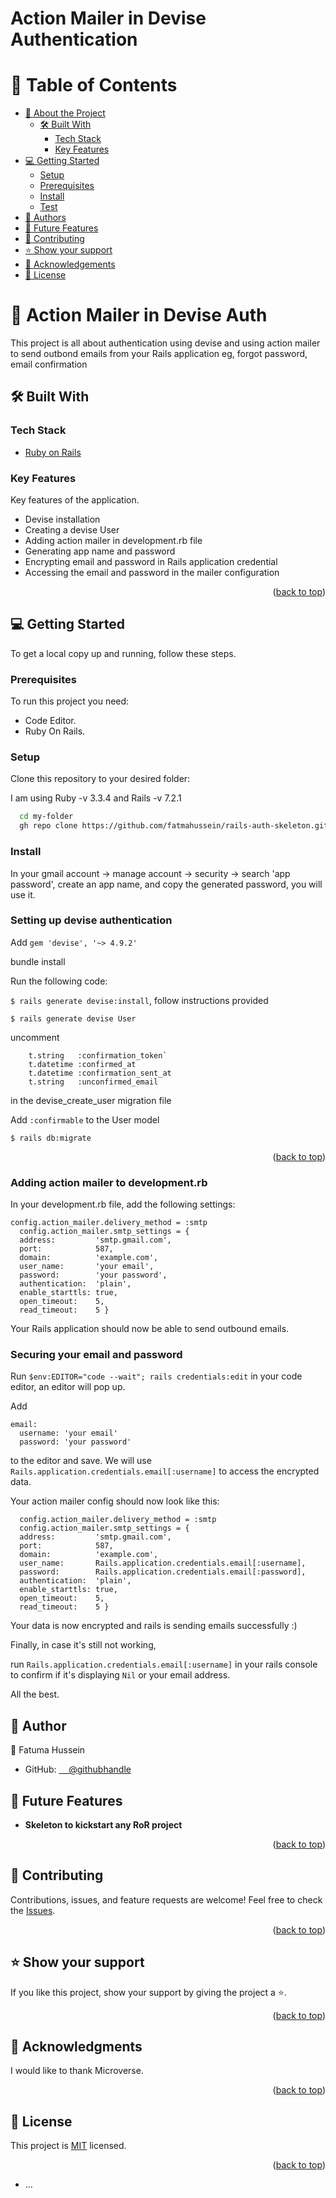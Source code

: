 <h1>Action Mailer in Devise Authentication</h1>

<a name="readme-top"></a>

<!-- TABLE OF CONTENTS -->

# 📗 Table of Contents

- [📖 About the Project](#about-project)
  - [🛠 Built With](#built-with)
    - [Tech Stack](#tech-stack)
    - [Key Features](#key-features)
- [💻 Getting Started](#getting-started)
  - [Setup](#setup)
  - [Prerequisites](#prerequisites)
  - [Install](#install)
  - [Test](#run-test)
- [👥 Authors](#authors)
- [🔭 Future Features](#future-features)
- [🤝 Contributing](#contributing)
- [⭐️ Show your support](#support)
- [🙏 Acknowledgements](#acknowledgements)
- [📝 License](#license)

<!-- PROJECT DESCRIPTION -->

# 📖 Action Mailer in Devise Auth<a name="about-project"></a>

This project is all about authentication using devise and using action mailer to send outbond emails from your Rails application eg, forgot password, email confirmation

## 🛠 Built With <a name="built-with"></a>

### Tech Stack <a name="tech-stack"></a>

- <a href="https://rubyonrails.org/">Ruby on Rails</a>

<!-- Features -->

### Key Features <a name="key-features"></a>

Key features of the application.

- Devise installation
- Creating a devise User
- Adding action mailer in development.rb file
- Generating app name and password
- Encrypting email and password in Rails application credential
- Accessing the email and password in the mailer configuration

<p align="right">(<a href="#readme-top">back to top</a>)</p>

<!-- GETTING STARTED -->

## 💻 Getting Started <a name="getting-started"></a>

To get a local copy up and running, follow these steps.

### Prerequisites

To run this project you need:
- Code Editor.
- Ruby On Rails.

### Setup

Clone this repository to your desired folder:

I am using Ruby -v 3.3.4 and Rails -v 7.2.1 

```sh
  cd my-folder
  gh repo clone https://github.com/fatmahussein/rails-auth-skeleton.git
```

### Install
In your gmail account -> manage account -> security -> search 'app password', create an app name, and copy the generated password, you will use it.

### Setting up devise authentication
 Add `gem 'devise', '~> 4.9.2'` 
 
 bundle install

 Run the following code:
 
  `$ rails generate devise:install`, follow instructions provided
  
  `$ rails generate devise User`
  
  uncomment
  ```
      t.string   :confirmation_token`
      t.datetime :confirmed_at
      t.datetime :confirmation_sent_at
      t.string   :unconfirmed_email
 ```
 in the devise_create_user migration file
       
Add 
    `:confirmable`
    to the User model  
    
  `$ rails db:migrate`
<p align="right">(<a href="#readme-top">back to top</a>)</p>

### Adding action mailer to development.rb
In your development.rb file, add the following settings:
```
config.action_mailer.delivery_method = :smtp
  config.action_mailer.smtp_settings = {
  address:         'smtp.gmail.com',
  port:            587,
  domain:          'example.com',
  user_name:       'your email',
  password:        'your password',
  authentication:  'plain',
  enable_starttls: true,
  open_timeout:    5,
  read_timeout:    5 }
```
Your Rails application should now be able to send outbound emails.

### Securing your email and password
Run
`$env:EDITOR="code --wait"; rails credentials:edit`
in your code editor, an editor will pop up.

Add 
```
email:
  username: 'your email'
  password: 'your password'
```
to the editor and save.
We will use
`Rails.application.credentials.email[:username]`
to access the encrypted data.

Your action mailer config should now look like this:

```
  config.action_mailer.delivery_method = :smtp
  config.action_mailer.smtp_settings = {
  address:         'smtp.gmail.com',
  port:            587,
  domain:          'example.com',
  user_name:       Rails.application.credentials.email[:username],
  password:        Rails.application.credentials.email[:password],
  authentication:  'plain',
  enable_starttls: true,
  open_timeout:    5,
  read_timeout:    5 }
```

Your data is now encrypted and rails is sending emails successfully :)

Finally, in case it's still not working,

run
`Rails.application.credentials.email[:username]`
in your rails console to confirm if it's displaying `Nil` or your email address.

All the best.

<!-- AUTHORS -->

## 👥 Author <a name="authors"></a>

👤 Fatuma Hussein
- GitHub: [&nbsp; &nbsp; @githubhandle](https://github.com/fatmahussein)

<!-- FUTURE FEATURES -->

## 🔭 Future Features <a name="future-features"></a>

- **Skeleton to kickstart any RoR project**

<p align="right">(<a href="#readme-top">back to top</a>)</p>

<!-- CONTRIBUTING -->

## 🤝 Contributing <a name="contributing"></a>

Contributions, issues, and feature requests are welcome!
Feel free to check the <a href="https://github.com/fatmahussein/rails-auth-skeleton/issues">Issues</a>.

<p align="right">(<a href="#readme-top">back to top</a>)</p>

<!-- SUPPORT -->

## ⭐️ Show your support <a name="support"></a>

If you like this project, show your support by giving the project a ⭐️.

<p align="right">(<a href="#readme-top">back to top</a>)</p>

<!-- ACKNOWLEDGEMENTS -->

## 🙏 Acknowledgments <a name="acknowledgements"></a>

I would like to thank Microverse.

<p align="right">(<a href="#readme-top">back to top</a>)</p>

<!-- LICENSE -->

## 📝 License <a name="license"></a>

This project is [MIT](./LICENSE) licensed.

<p align="right">(<a href="#readme-top">back to top</a>)</p>

* ...
